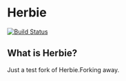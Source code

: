 # Herbie

[![Build Status](https://travis-ci.org/project-a/herbie.svg?branch=master)](https://travis-ci.org/project-a/herbie)

## What is Herbie?
Just a test fork of Herbie.Forking away.
